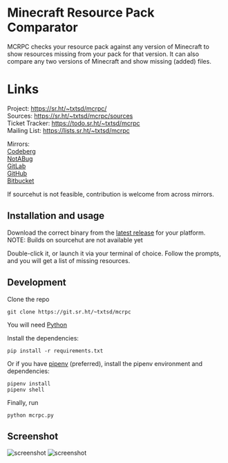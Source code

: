 # Minecraft Resource Pack Comparator

MCRPC checks your resource pack against any version of Minecraft to show resources missing from your pack for that version. It can also compare any two versions of Minecraft and show missing (added) files.

# Links

Project: <https://sr.ht/~txtsd/mcrpc/> <br>
Sources: <https://sr.ht/~txtsd/mcrpc/sources> <br>
Ticket Tracker: <https://todo.sr.ht/~txtsd/mcrpc> <br>
Mailing List: <https://lists.sr.ht/~txtsd/mcrpc> <br>

Mirrors: <br>
[Codeberg](https://codeberg.org/txtsd/mcrpc) <br>
[NotABug](https://notabug.org/txtsd/mcrpc) <br>
[GitLab](https://gitlab.com/txtsd/mcrpc) <br>
[GitHub](https://github.com/txtsd/mcrpc) <br>
[Bitbucket](https://bitbucket.org/txtsd/mcrpc) <br>

If sourcehut is not feasible, contribution is welcome from across mirrors.

## Installation and usage

Download the correct binary from the [latest release](https://github.com/txtsd/mcrpc/releases/latest) for your platform.
NOTE: Builds on sourcehut are not available yet

Double-click it, or launch it via your terminal of choice.
Follow the prompts, and you will get a list of missing resources.

## Development
Clone the repo

```
git clone https://git.sr.ht/~txtsd/mcrpc
```

You will need [Python](https://www.python.org/)

Install the dependencies:

```
pip install -r requirements.txt
```

Or if you have [pipenv](https://github.com/pypa/pipenv) (preferred), install the pipenv environment and dependencies:

```
pipenv install
pipenv shell
```

Finally, run

```
python mcrpc.py
```

## Screenshot
![screenshot](https://i.imgur.com/VyVocCv.png)
![screenshot](https://i.imgur.com/ONGGVN4.png)
